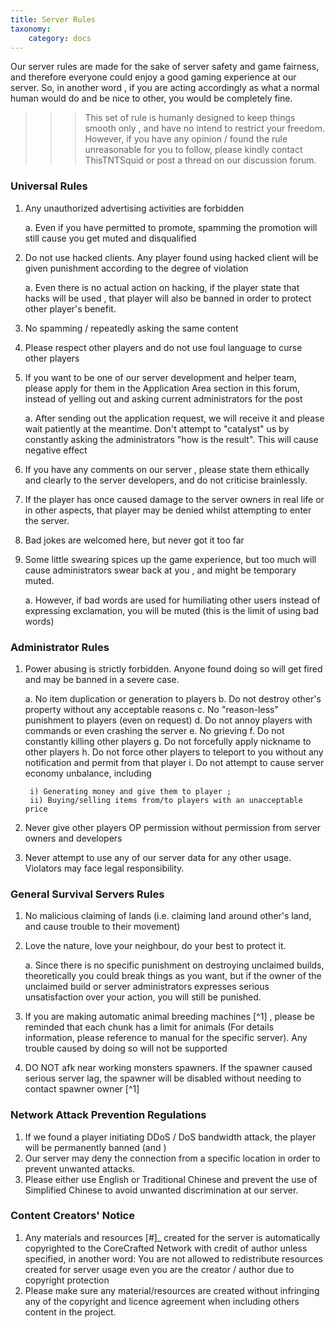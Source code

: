 ```yaml
---
title: Server Rules
taxonomy:
    category: docs
---
```


Our server rules are made for the sake of server safety and game fairness, and therefore everyone could enjoy a good gaming experience at our server. So, in another word , if you are acting accordingly as what a normal human would do and be nice to other, you would be completely fine.

>>> This set of rule is humanly designed to keep things smooth only , and have no intend to restrict your freedom. However, if you have any opinion / found the rule unreasonable for you to follow, please kindly contact ThisTNTSquid or post a thread on our discussion forum.

### Universal Rules

1. Any unauthorized advertising activities are forbidden

    a. Even if you have permitted to promote, spamming the promotion will still cause you get muted and disqualified​

2. Do not use hacked clients. Any player found using hacked client will be given punishment according to the degree of violation

    a. Even there is no actual action on hacking, if the player state that hacks will be used , that player will also be banned in order to protect other player's benefit.​

3. No spamming / repeatedly asking the same content
4. Please respect other players and do not use foul language to curse other players
5. If you want to be one of our server development and helper team, please apply for them in the Application Area section in this forum, instead of yelling out and asking current administrators for the post

    a. After sending out the application request, we will receive it and please wait patiently at the meantime. Don't attempt to "catalyst" us by constantly asking the administrators "how is the result". This will cause negative effect​

6. If you have any comments on our server , please state them ethically and clearly to the server developers, and do not criticise brainlessly.
7. If the player has once caused damage to the server owners in real life or in other aspects, that player may be denied whilst attempting to enter the server.
8. Bad jokes are welcomed here, but never got it too far
9. Some little swearing spices up the game experience, but too much will cause administrators swear back at you , and might be temporary muted.

    a. However, if bad words are used for humiliating other users instead of expressing exclamation, you will be muted (this is the limit of using bad words)​

### Administrator Rules

1. Power abusing is strictly forbidden. Anyone found doing so will get fired and may be banned in a severe case.

    a. No item duplication or generation to players
    b. Do not destroy other's property without any acceptable reasons
    c. No "reason-less" punishment to players (even on request)
    d. Do not annoy players with commands or even crashing the server
    e. No grieving
    f. Do not constantly killing other players
    g. Do not forcefully apply nickname to other players
    h. Do not force other players to teleport to you without any notification and permit from that player
    i. Do not attempt to cause server economy unbalance, including

        i) Generating money and give them to player ;
        ii) Buying/selling items from/to players with an unacceptable price

2. Never give other players OP permission without permission from server owners and developers
3. Never attempt to use any of our server data for any other usage. Violators may face legal responsibility.

### General Survival Servers Rules

1. No malicious claiming of lands (i.e. claiming land around other's land, and cause trouble to their movement)
2. Love the nature, love your neighbour, do your best to protect it.

    a. Since there is no specific punishment on destroying unclaimed builds, theoretically you could break things as you want, but if the owner of the unclaimed build or server administrators expresses serious unsatisfaction over your action, you will still be punished.  ​

3. If you are making automatic animal breeding machines [^1] , please be reminded that each chunk has a limit for animals (For details information, please reference to manual for the specific server). Any trouble caused by doing so will not be supported
4. DO NOT afk near working monsters spawners. If the spawner caused serious server lag, the spawner will be disabled without needing to contact spawner owner [^1]

### Network Attack Prevention Regulations

1. If we found a player initiating DDoS / DoS bandwidth attack, the player will be permanently banned (and )
2. Our server may deny the connection from a specific location in order to prevent unwanted attacks.
3. Please either use English or Traditional Chinese and prevent the use of Simplified Chinese to avoid unwanted discrimination at our server.

### Content Creators' Notice

1. Any materials and resources [#]_ created for the server is automatically copyrighted to the CoreCrafted Network with credit of author unless specified, in another word: You are not allowed to redistribute resources created for server usage even you are the creator / author due to copyright protection
2. Please make sure any material/resources are created without infringing any of the copyright and licence agreement when including others content in the project.

[^2]: Animal Breeding Machines and Monster Spawner tower is technically not working in Survival Expert Mode - Reborn server (The server is now under development)